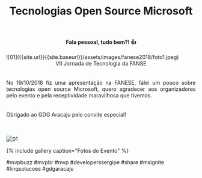 ﻿---
title: "Tecnologias Open Source Microsoft"
comments: true
excerpt_separator: "Ler mais"
categories:
  - Evento
gallery:
  - url: /assets/images/fanese2018/foto4.jpeg
    image_path: /assets/images/fanese2018/foto4.jpeg
    alt: "Microsoft Ignite 2018"
  - url: /assets/images/fanese2018/foto5.jpeg
    image_path: /assets/images/fanese2018/foto5.jpeg
    alt: "Microsoft Ignite 2018"
  - url: /assets/images/fanese2018/foto6.jpeg
    image_path: /assets/images/fanese2018/foto6.jpeg
    alt: "Microsoft Ignite 2018"
  - url: /assets/images/fanese2018/foto7.jpeg
    image_path: /assets/images/fanese2018/foto7.jpeg
    alt: "Microsoft Ignite 2018"
  - url: /assets/images/fanese2018/foto8.jpeg
    image_path: /assets/images/fanese2018/foto8.jpeg
    alt: "Microsoft Ignite 2018"
  - url: /assets/images/fanese2018/foto9.jpeg
    image_path: /assets/images/fanese2018/foto9.jpeg
    alt: "Microsoft Ignite 2018"
  - url: /assets/images/fanese2018/foto10.jpeg
    image_path: /assets/images/fanese2018/foto10.jpeg
    alt: "Microsoft Ignite 2018"
  - url: /assets/images/fanese2018/foto3.jpeg
    image_path: /assets/images/fanese2018/foto3.jpeg
    alt: "Microsoft Ignite 2018"
---

<center><strong>Fala pessoal, tudo bem?! 👍 </strong></center> <br>
![01]({{site.url}}{{site.baseurl}}/assets/images/fanese2018/foto1.jpeg)
<div style="text-align: justify;">
<center>VII Jornada de Tecnologia da FANSE</center>
<br><br> 
No 19/10/2018 fiz uma apresentação na FANESE, falei um pouco sobre tecnologias open source Microsoft, quero agradecer aos organizadores pelo evento e pela receptividade maravilhosa que tivemos.
<br> 
<br><br> 
Obrigado ao GDG Aracaju pelo convite especial!
<br><br>
 
<br>
</div>  

![01]({{site.url}}{{site.baseurl}}/assets/images/fanese2018/foto2.jpeg) 

{% include gallery caption="Fotos do Evento" %}

 #mvpbuzz #mvpbr #mvp #developerssergipe #share #msignite #linqsolucoes #gdgaracaju<br><br>
